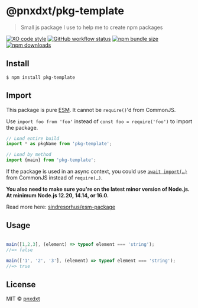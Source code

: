 # @pnxdxt/pkg-template
> Small js package I use to help me to create npm packages

[![XO code style](https://img.shields.io/badge/code_style-XO-5ed9c7.svg)](https://github.com/xojs/xo)
[![GitHub workflow status](https://img.shields.io/github/workflow/status/pnxdxt/pkg-template/CI)](https://github.com/pnxdxt/pkg-template)
[![npm bundle size](https://img.shields.io/bundlephobia/min/@pnxdxt/pkg-template)](https://bundlephobia.com/package/@pnxdxt/pkg-template)
[![npm downloads](https://img.shields.io/npm/dt/@pnxdxt/pkg-template)](https://www.npmjs.com/package/@pnxdxt/pkg-template)

## Install
```
$ npm install pkg-template
```
## Import

This package is pure [ESM](https://developer.mozilla.org/en-US/docs/Web/JavaScript/Guide/Modules). It cannot be `require()`'d from CommonJS.

Use `import foo from 'foo'` instead of `const foo = require('foo')` to import the package.

```js
// Load entire build
import * as pkgName from 'pkg-template';

// Load by method
import {main} from 'pkg-template';
```
If the package is used in an async context, you could use [`await import(…)`](https://developer.mozilla.org/en-US/docs/Web/JavaScript/Reference/Statements/import#dynamic_imports) from CommonJS instead of `require(…)`.

**You also need to make sure you're on the latest minor version of Node.js. At minimum Node.js 12.20, 14.14, or 16.0.**

Read more here: [sindresorhus/esm-package](https://gist.github.com/sindresorhus/a39789f98801d908bbc7ff3ecc99d99c)


## Usage

```js

main([1,2,3], (element) => typeof element === 'string');
//=> false

main(['1', '2', '3'], (element) => typeof element === 'string');
//=> true
```

## License

MIT © [pnxdxt](https://pnxdxt.com)
